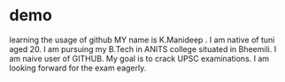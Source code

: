 # demo
learning the usage of github
    MY  name is K.Manideep .
    I am native of tuni aged 20.
    I am pursuing my B.Tech in ANITS college situated in Bheemili.
     I am naive user of GITHUB.
     My goal is to crack UPSC examinations.
     I am looking forward for the exam eagerly.
     
